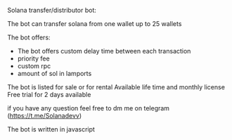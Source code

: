 Solana transfer/distributor bot:

The bot can transfer solana from one wallet up to 25 wallets 

The bot offers:
  - The bot offers custom delay time between each transaction
  - priority fee
  - custom rpc
  - amount of sol in lamports

The bot is listed for sale or for rental
Available life time and monthly license 
Free trial for 2 days available

if you have any question feel free to dm me on telegram
  (https://t.me/Solanadevv)

  The bot is written in javascript


























